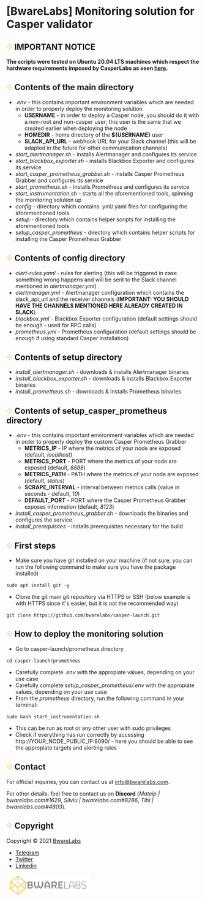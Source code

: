 # [BwareLabs] Monitoring solution for Casper validator

## ![alt text](https://github.com/bwarelabs/casper-launch/blob/main/docs/BWARE-icon.png) IMPORTANT NOTICE
**The scripts were tested on Ubuntu 20.04 LTS machines which respect the hardware requirements imposed by CasperLabs as seen [here](https://docs.casperlabs.io/en/latest/node-operator/hardware.html).**

## ![alt text](https://github.com/bwarelabs/casper-launch/blob/main/docs/BWARE-icon.png) Contents of the main directory
- _.env_ - this contains important environment variables which are needed in order to properly deploy the monitoring solution
  - **USERNAME** - in order to deploy a Casper node, you should do it with a non-root and non-casper user; this user is the same that we created earlier when deploying the node
  - **HOMEDIR** - home directory of the **${USERNAME}** user
  - **SLACK_API_URL** - webhook URL for your Slack channel (this will be adapted in the future for other communication channels)
- _start_alertmanager.sh_ - installs Alertmanager and configures its service
- _start_blackbox_exporter.sh_ - installs Blackbox Exporter and configures its service
- _start_casper_prometheus_grabber.sh_ - installs Casper Prometheus Grabber and configures its service
- _start_prometheus.sh_ - installs Prometheus and configures its service
- _start_instrumentation.sh_ - starts all the aforementioned tools, spinning the monitoring solution up
- _config_ - directory which contains .yml/.yaml files for configuring the aforementioned tools
- _setup_ - directory which contains helper scripts for installing the aforementioned tools
- _setup_casper_prometheus_ - directory which contains helper scripts for installing the Casper Prometheus Grabber

## ![alt text](https://github.com/bwarelabs/casper-launch/blob/main/docs/BWARE-icon.png) Contents of config directory
- _alert-rules.yaml_ - rules for alerting (this will be triggered in case something wrong happens and will be sent to the Slack channel mentioned in _alertmanager.yml_)
- _alertmanager.yml_ - Alertmanager configuration which contains the slack_api_url and the receiver channels (**IMPORTANT: YOU SHOULD HAVE THE CHANNELS MENTIONED HERE ALREADY CREATED IN SLACK**)
- _blackbox.yml_ - Blackbox Exporter configuration (default settings should be enough - used for RPC calls)
- _prometheus.yml_ - Prometheus configuration (default settings should be enough if using standard Casper installation)

## ![alt text](https://github.com/bwarelabs/casper-launch/blob/main/docs/BWARE-icon.png) Contents of setup directory
- _install_alertmanager.sh_ - downloads & installs Alertmanager binaries
- _install_blackbox_exporter.sh_ - downloads & installs Blackbox Exporter binaries
- _install_prometheus.sh_ - downloads & installs Prometheus binaries
 
## ![alt text](https://github.com/bwarelabs/casper-launch/blob/main/docs/BWARE-icon.png) Contents of setup_casper_prometheus directory
- _.env_ - this contains important environment variables which are needed in order to properly deploy the custom Casper Prometheus Grabber
  - **METRICS_IP** - IP where the metrics of your node are exposed (default, _localhost_)
  - **METRICS_PORT** - PORT where the metrics of your node are exposed (default, _8888_)
  - **METRICS_PATH** - PATH where the metrics of your node are exposed (default, _status_)
  - **SCRAPE_INTERVAL** - interval between metrics calls (value in seconds - default, _10_)
  - **DEFAULT_PORT** - PORT where the Casper Prometheus Grabber exposes information (default, _8123_)
- _install_casper_prometheus_grabber.sh_ - downloads the binaries and configures the service
- _install_prerequisites_ - installs prerequisites necessary for the build

## ![alt text](https://github.com/bwarelabs/casper-launch/blob/main/docs/BWARE-icon.png) First steps
- Make sure you have git installed on your machine (if not sure, you can run the following command to make sure you have the package installed)
```
sudo apt install git -y 
```
- Clone the git main git repository via HTTPS or SSH (below example is with HTTPS since it's easier, but it is not the recommended way)
```
git clone https://github.com/bwarelabs/casper-launch.git
```

## ![alt text](https://github.com/bwarelabs/casper-launch/blob/main/docs/BWARE-icon.png) How to deploy the monitoring solution
- Go to casper-launch/prometheus directory
```
cd casper-launch/prometheus
```
- Carefully complete _.env_ with the appropiate values, depending on your use case
- Carefully complete _setup_casper_prometheus/.env_ with the appropiate values, depending on your use case
- From the _prometheus_ directory, run the following command in your terminal:
```
sudo bash start_instrumentation.sh
```
- This can be run as root or any other user with sudo privileges
- Check if everything has run correctly by accessing http://YOUR_NODE_PUBLIC_IP:9090/ - here you should be able to see the appropiate targets and alerting rules

## ![alt text](https://github.com/bwarelabs/casper-launch/blob/main/docs/BWARE-icon.png) Contact

For official inquiries, you can contact us at <info@bwarelabs.com>.

For other details, feel free to contact us on **Discord** (_Mateip | bwarelabs.com#1629_, _Silviu | bwarelabs.com#8286_, _Tibi | bwarelabs.com#4803_).

## ![alt text](https://github.com/bwarelabs/casper-launch/blob/main/docs/BWARE-icon.png) Copyright

Copyright © 2021 [BwareLabs](https://bwarelabs.com/)
- [Telegram](https://t.me/BwareLabsAnnouncements)
- [Twitter](https://twitter.com/BwareLabs)
- [Linkedin](https://www.linkedin.com/company/bwarelabs)

![alt text](https://github.com/bwarelabs/casper-launch/blob/main/docs/BWARE_yellow_gradient.png)
